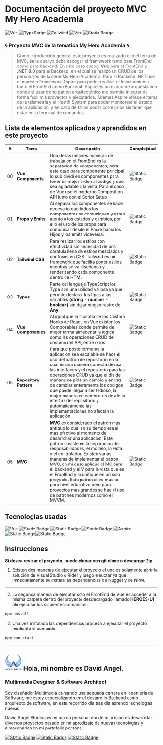 # Documentación del proyecto MVC My Hero Academia
![Vue](https://img.shields.io/npm/v/vue?label=Vue&color=green)
 ![TypeScript](https://img.shields.io/npm/v/typescript?style=flat&label=TypeScript) ![Tailwind](https://img.shields.io/npm/v/tailwindcss?style=flat&label=Tailwind%20CSS&color=06B6D4) ![Vite](https://img.shields.io/npm/v/vite?style=flat&label=Vite&color=646CFF) ![Static Badge](https://img.shields.io/badge/dotnet-purple?logo=dotnet&label=.NET%208.0)




### 🌀 Proyecto MVC de la tematica My Hero Academia 🌀

> Como introducción general este proyecto es realizado con el tema de MVC, en la cual yo debo escoger el framework tanto para FrontEnd como para backend.
> En este caso escogí **Vue** para el FrontEnd y **.NET 8.0** para el Backend, en el cual se realizo un CRUD de los personajes de la serie My Hero Academia.
> Para el Backend .NET use el marco o Framework Aspire para poder realizar el levantamiento tanto el FrontEnd como Backend. Aspire es un marco de orquestación 
> donde al usar dicho patron arquitectónico me permite integrar de forma fácil mis proyectos y ejecutarlos. Ademas Aspire ofrece el tema de la telemetría y el
> Health System para poder monitorear el estado de la aplicación, y en caso de fallos poder corregirlos sin tener que estar en la terminal de comandos.

## Lista de elementos aplicados y aprendidos en este proyecto

| #  | Tema                   | Descripción                                                                                                                                                                                                                                                                                                                                                                                                                                                                                                                            | Complejidad |
|----|------------------------|----------------------------------------------------------------------------------------------------------------------------------------------------------------------------------------------------------------------------------------------------------------------------------------------------------------------------------------------------------------------------------------------------------------------------------------------------------------------------------------------------------------------------------------|-------------|
| 00 | **Vue Components**     | Una de las mejores maneras de trabajar en el FrontEnd es la separacion de componentes, para este caso para componente principal lo sub dividi en componentes para tener un mejor orden al codigo y que sea agradable a la vista. Para el caso de Vue use el moderno Composition API junto con el Script Setup                                                                                                                                                                                                                          |![Static Badge](https://img.shields.io/badge/100-green?style=flat&label=Baja)
| 01 | **Props y Emits**      | Al separar los componentes se hace necesario que todos los componentes se comuniquen y esten atento a los estados y cambios, por ello el uso de los props para comunicar desde el Padre hacia los Hijos y los emits viceversa.                                                                                                                                                                                                                                                                                                         |![Static Badge](https://img.shields.io/badge/100-green?style=flat&label=Baja)
| 02 | **Tailwind CSS**       | Para realizar los estilos con efectividad sin necesidad de una caratula llena de estilos mezclados y confusos en CSS. Tailwind es un framework que facilita poner estilos mientras se va diseñando y renderizando cada componente dentro de HTML.                                                                                                                                                                                                                                                                                      |![Static Badge](https://img.shields.io/badge/60-yellow?style=flat&label=Medio)
| 03 | **Types**              | Parte del lenguaje TypeScript los Type son una utilidad valiosa ya que permite declarar los tipos a las variables **(string - number - boolean)** sin dejar ningun rastro de **Any**.                                                                                                                                                                                                                                                                                                                                                  |![Static Badge](https://img.shields.io/badge/90-green?style=flat&label=Baja)
| 04 | **Vue Composables**    | Al igual que la filosofia de los Custom Hooks de React, en Vue existen los Composables donde permite de mejor forma almacenar la logica como las operaciones CRUD del cosumo del API, entre otros.                                                                                                                                                                                                                                                                                                                                     |![Static Badge](https://img.shields.io/badge/90-green?style=flat&label=Baja)
| 05 | **Repository Pattern** | Para que posteriormente la aplicacion sea escalable se hace el uso del patron de repositorio en la cual es una manera correcta de usar las interfaces y el repositorio para las operaciones CRUD ya que el dia de mañana se pide un cambio y en vez de cambiar enteramente los codigos que puede llegar a ser tedioso, la major manera de cambiar es desde la interfaz del repositorio y automaticamente las implementaciones no afectan la aplicaciôn.                                                                                |![Static Badge](https://img.shields.io/badge/90-green?style=flat&label=Baja)
| 05 | **MVC**                | **MVC** es considerado el patron mas antiguo lo cual en su tiempo era el mas efectivo al momento de desarrollar una aplicación. Este patron cosiste en la separacion de resposabilidades, el modelo, la vista y el controlador. Existen varias maneras de implementar el patron MVC, en mi caso aplique el MC para el backend y el V para la vista que es el FrontEnd y lo unifique en un solo proyecto. Este patron sirve mucho para nivel educativo pero para proyectos mas grandes se hae el uso de patrones modernos como el MVVM. |![Static Badge](https://img.shields.io/badge/90-green?style=flat&label=Baja)

## Tecnologias usadas

![Vue](https://img.shields.io/badge/VueJs--TS-%234FC08D?style=for-the-badge&logo=vue.js&label=FRAMEWORK&labelColor=black)
 ![Static Badge](https://img.shields.io/badge/typescript-blue?style=for-the-badge&logo=typescript&label=language&labelColor=black) ![Static Badge](https://img.shields.io/badge/tailwind--css-06B6D4?style=for-the-badge&logo=tailwindcss&label=framework&labelColor=black) ![Static Badge](https://img.shields.io/badge/vite-646CFF?style=for-the-badge&logo=Vite&label=Tool&labelColor=black)
![Aspire](https://img.shields.io/badge/Aspire-%234381C3?style=for-the-badge&logo=dotnet&label=FRAMEWORK&labelColor=black) ![Static Badge](https://img.shields.io/badge/.NET%208.0-%23512BD4?style=for-the-badge&logo=dotnet&label=TOOL&labelColor=black)![Static Badge](https://img.shields.io/badge/CSharp-%23512BD4?style=for-the-badge&logo=dotnet&label=LANGUAGE&labelColor=black)





## Instrucciones

**Si desea revisar el proyecto, puede clonar con git clone o descargar Zip.**

1. Existen dos maneras de ejecutar el proyecto el uno es solamente abrir la solución de Visual Studio o Rider y luego ejeuctar ya que inmediatamente se instala las dependencias de Nugget y de NPM.
---
2. La segunda manera de ejecutar solo el FrontEnd de Vue es acceder a la misma carpeta dentro del proyecto desdecargado llamado **HEROES-UI** ahi ejecutar los siguientes comandos:

``` bash
npm install
```
2. Una vez instalado las dependencias proceda a ejecutar el proyecto mediante el comando:

``` bash
npm run start
```

---

## <img src="https://github.com/AngelDavidStudios/calculadora-propinas/blob/main/src/resources/ads-emote.JPG" width="55" height="55"> Hola, mi nombre es David Angel.
### Multimedia Desginer & Software Architect

Soy diseñador Multimedia cursando una segunda carrera en Ingeniería de Software, me estoy especializando en el desarrollo Backend como arquitecto de software, en este recorrido dia tras dia aprendo tecnologias nuevas.

David Angel Studios es mi marca personal donde mi misión es desarrollar diversos proyectos basado en mi apredizaje de nuevas tecnologias y almacenarlas en mi portafolio personal:

[![Static Badge](https://img.shields.io/badge/Linkedin-4479A1?style=for-the-badge&logo=9gag&label=Angel%20David%20Studios&labelColor=black)](https://www.linkedin.com/in/angeldavidstudios/)
[![Static Badge](https://img.shields.io/badge/Instagram-FF0069?style=for-the-badge&logo=instagram&label=Angel%20David%20Studios&labelColor=black)](https://www.instagram.com/angeldavidstudios/) [![Static Badge](https://img.shields.io/badge/Angel--David--Studios-FF0000?style=for-the-badge&logo=youtube&label=Youtube.com%2F&labelColor=black)](https://www.youtube.com/channel/UC2VYRq169QluoLeagCYrjVg)
